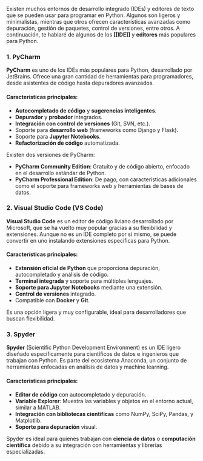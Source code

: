 Existen muchos entornos de desarrollo integrado (IDEs) y editores de texto que se pueden usar para programar en Python. Algunos son ligeros y minimalistas, mientras que otros ofrecen características avanzadas como depuración, gestión de paquetes, control de versiones, entre otros. A continuación, te hablaré de algunos de los **[[IDE]]** y **editores** más populares para Python.

### 1. **PyCharm**

**PyCharm** es uno de los IDEs más populares para Python, desarrollado por JetBrains. Ofrece una gran cantidad de herramientas para programadores, desde asistentes de código hasta depuradores avanzados.

#### Características principales:

- **Autocompletado de código** y **sugerencias inteligentes**.
- **Depurador** y **probador** integrados.
- **Integración con control de versiones** (Git, SVN, etc.).
- Soporte para **desarrollo web** (frameworks como Django y Flask).
- Soporte para **Jupyter Notebooks**.
- **Refactorización de código** automatizada.

Existen dos versiones de PyCharm:

- **PyCharm Community Edition**: Gratuito y de código abierto, enfocado en el desarrollo estándar de Python.
- **PyCharm Professional Edition**: De pago, con características adicionales como el soporte para frameworks web y herramientas de bases de datos.

### 2. **Visual Studio Code (VS Code)**

**Visual Studio Code** es un editor de código liviano desarrollado por Microsoft, que se ha vuelto muy popular gracias a su flexibilidad y extensiones. Aunque no es un IDE completo por sí mismo, se puede convertir en uno instalando extensiones específicas para Python.

#### Características principales:

- **Extensión oficial de Python** que proporciona depuración, autocompletado y análisis de código.
- **Terminal integrada** y soporte para múltiples lenguajes.
- **Soporte para Jupyter Notebooks** mediante una extensión.
- **Control de versiones** integrado.
- Compatible con **Docker** y **Git**.

Es una opción ligera y muy configurable, ideal para desarrolladores que buscan flexibilidad.

### 3. **Spyder**

**Spyder** (Scientific Python Development Environment) es un IDE ligero diseñado específicamente para científicos de datos e ingenieros que trabajan con Python. Es parte del ecosistema Anaconda, un conjunto de herramientas enfocadas en análisis de datos y machine learning.

#### Características principales:

- **Editor de código** con autocompletado y depuración.
- **Variable Explorer**: Muestra las variables y objetos en el entorno actual, similar a MATLAB.
- **Integración con bibliotecas científicas** como NumPy, SciPy, Pandas, y Matplotlib.
- **Soporte para depuración** visual.

Spyder es ideal para quienes trabajan con **ciencia de datos** o **computación científica** debido a su integración con herramientas y librerías especializadas.
